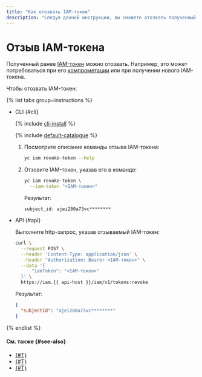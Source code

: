 ```yaml
---
title: "Как отозвать IAM-токен"
description: "Следуя данной инструкции, вы сможете отозвать полученный ранее IAM-токен."
---
```


# Отзыв IAM-токена

Полученный ранее [IAM-токен](../../concepts/authorization/iam-token.md) можно отозвать. Например, это может потребоваться при его [компрометации](../compromised-credentials.md) или при получении нового IAM-токена.

Чтобы отозвать IAM-токен:

{% list tabs group=instructions %}

- CLI {#cli}

  {% include [cli-install](../../../_includes/cli-install.md) %}

  {% include [default-catalogue](../../../_includes/default-catalogue.md) %}

  1. Посмотрите описание команды отзыва IAM-токена:

      ```bash
      yc iam revoke-token --help
      ```

  1. Отзовите IAM-токен, указав его в команде:

      ```bash
      yc iam revoke-token \
        --iam-token "<IAM-токен>"
      ```

      Результат:

      ```text
      subject_id: ajei280a73vc********
      ```

- API {#api}

  Выполните http-запрос, указав отзываемый IAM-токен:

  ```bash
  curl \
    --request POST \
    --header 'Content-Type: application/json' \
    --header "Authorization: Bearer <IAM-токен>" \
    --data '{
        "iamToken": "<IAM-токен>"
    }' \
    https://iam.{{ api-host }}/iam/v1/tokens:revoke
  ```

  Результат:

  ```json
  {
    "subjectId": "ajei280a73vc********"
  }

{% endlist %}

#### См. также {#see-also}

* [{#T}](./create.md)
* [{#T}](./create-for-federation.md)
* [{#T}](./create-for-sa.md)